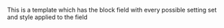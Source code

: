 This is a template which has the block field with every possible setting set and style applied to the field